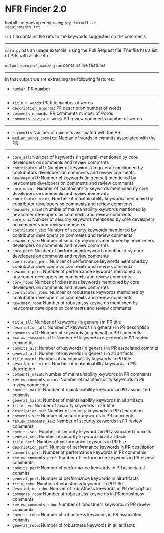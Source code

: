 # NFR Finder 2.0

Install the packages by using <code>pip install -r requirements.txt</code>

<code>ref</code> file contains the refs to the keywords suggested on the comments

<hr>

<code>main.py</code> has an usage example, using the Pull Request file. The file has a list of PRs with all its info.

<code>output_<project_name>.json</code> contains the features

<hr/>

In that output we are extracting the following features:

- <code>number</code>: PR number
<hr/>

- <code>title_n_words</code>: PR title number of words
- <code>description_n_words</code>: PR description number of words
- <code>comments_n_words</code>: PR comments number of words
- <code>comments_review_n_words</code> PR review comments number of words

<hr/>

- <code>n_commits</code> Number of commits associated with the PR
- <code>median_words_commits</code>: Median of words in commits associated with the PR

<hr/>

- <code>core_all</code>: Number of keywords (in general) mentioned by core developers on comments and review comments
- <code>contributor_all</code>: Number of keywords (in general) mentioned by contributors developers on comments and review comments 
- <code>newcomer_all</code>: Number of keywords (in general) mentioned by newcomers developers on comments and review comments
- <code>core_maint</code>: Number of maintainability keywords mentioned by core developers on comments and review comments
- <code>contributor_maint</code>: Number of maintainability keywords mentioned by contributor developers on comments and review comments
- <code>newcomer_maint</code>: Number of maintainability keywords mentioned by newcomer developers on comments and review comments
- <code>core_sec</code>: Number of security keywords mentioned by core developers on comments and review comments
- <code>contributor_sec</code>: Number of security keywords mentioned by contributor developers on comments and review comments
- <code>newcomer_sec</code>: Number of security keywords mentioned by newcomers developers on comments and review comments
- <code>core_perf</code>: Number of performance keywords mentioned by core developers on comments and review comments
- <code>contributor_perf</code>: Number of performance keywords mentioned by contributor developers on comments and review comments
- <code>newcomer_perf</code>: Number of performance keywords mentioned by newcomer developers on comments and review comments
- <code>core_robu</code>: Number of robustness keywords mentioned by core developers on comments and review comments
- <code>contributor_robu</code>: Number of robustness keywords mentioned by contributor developers on comments and review comments
- <code>newcomer_robu</code>: Number of robustness keywords mentioned by newcomer developers on comments and review comments

<hr/>

- <code>title_all</code>: Number of keywords (in general) in PR title
- <code>description_all</code>: Number of keywords (in general) in PR description
- <code>comments_all</code>: Number of keywords (in general) in PR comments
- <code>review_comments_all</code>: Number of keywords (in general) in PR review comments
- <code>commits_all</code>: Number of keywords (in general) in PR associated commits
- <code>general_all</code>: Number of keywords (in general) in all artifacts
- <code>title_maint</code>: Number of maintainability keywords in PR title
- <code>description_maint</code>: Number of maintainability keywords in PR description
- <code>comments_maint</code>: Number of maintainability keywords in PR comments
- <code>review_comments_maint</code>: Number of maintainability keywords in PR review comments
- <code>commits_maint</code>: Number of maintainability keywords in PR associated commits
- <code>general_maint</code>: Number of maintainability keywords in all artifacts
- <code>title_sec</code>: Number of security keywords in PR title
- <code>description_sec</code>: Number of security keywords in PR description
- <code>comments_sec</code>: Number of security keywords in PR comments
- <code>review_comments_sec</code>: Number of security keywords in PR review comments
- <code>commits_sec</code>: Number of security keywords in PR associated commits
- <code>general_sec</code>: Number of security keywords in all artifacts
- <code>title_perf</code>: Number of performance keywords in PR title
- <code>description_perf</code>: Number of performance keywords in PR description
- <code>comments_perf</code>: Number of performance keywords in PR comments
- <code>review_comments_perf</code>: Number of performance keywords in PR review comments
- <code>commits_perf</code>: Number of performance keywords in PR associated commits
- <code>general_perf</code>: Number of performance keywords in all artifacts
- <code>title_robu</code>: Number of robustness keywords in PR title
- <code>description_robu</code>: Number of robustness keywords in PR description
- <code>comments_robu</code>: Number of robustness keywords in PR robustness comments
- <code>review_comments_robu</code>: Number of robustness keywords in PR review comments
- <code>commits_robu</code>: Number of robustness keywords in PR associated commits
- <code>general_robu</code>: Number of robustness keywords in all artifacts
